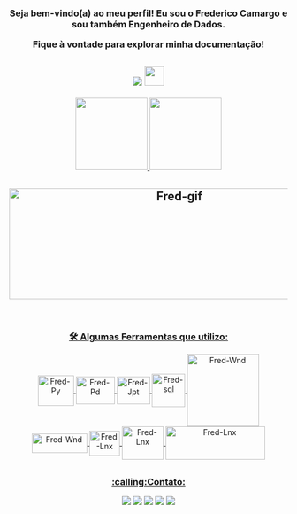 
<h3 align="center"> Seja bem-vindo(a) ao meu perfil! Eu sou o Frederico Camargo e sou também Engenheiro de Dados.
  
  Fique à vontade para explorar minha documentação!  
</h3> 
<h2 align="center">
 <img src="https://komarev.com/ghpvc/?username=fredac86&label=VISITANTES&color=brightgreen&style=for-the-badge"/> 
 <img src="https://c.tenor.com/G19UN7ZFbl4AAAAi/paraffin-prafin.gif" width="35" height="35">    
</h2> 
 <div>
  <p align="center">
  <a href="https://github.com/fredac86">
  <img height="130em" src="https://github-readme-stats.vercel.app/api?username=fredac86&show_icons=true&theme=dracula&include_all_commits=true&count_private=true"/>
  <img height="130em" src="https://github-readme-stats.vercel.app/api/top-langs/?username=fredac86&layout=compact&langs_count=7&theme=dracula"/> 
    </p> 
</div>
 <h2 align="center">
  <img align="center" alt="Fred-gif" height="200" width="600" src="https://i.pinimg.com/originals/64/d6/bd/64d6bd48f42f75207f052ba6459c1f86.gif">
  </h2>
 
   
<div style="display: inline_block" align="center"><br>
  
  <h3 align="center">🛠 Algumas Ferramentas que utilizo:</h3>
  <img align="center" alt="Fred-Py" height="55" width="65" src="https://cdn.jsdelivr.net/gh/devicons/devicon/icons/python/python-original.svg">
  <img align="center" alt="Fred-Pd" height="50" width="70" src="https://www.pinclipart.com/picdir/big/367-3678882_python-logo-clipart-easy-pandas-python-logo-png.png">
  <img align="center" alt="Fred-Jpt" height="50" width="60" src="https://cdn.jsdelivr.net/gh/devicons/devicon/icons/jupyter/jupyter-original-wordmark.svg">
  <img align="center" alt="Fred-sql" height="60" width="60" src="https://symbols.getvecta.com/stencil_28/61_sql-database-generic.90b41636a8.svg">
  <img align="center" alt="Fred-Wnd" height="130" width="130" src="https://iconape.com/wp-content/files/bj/349525/svg/databricks-seeklogo.com.svg">
  <img align="center" alt="Fred-Wnd" height="35" width="100" src="https://upload.wikimedia.org/wikipedia/commons/thumb/a/a8/Microsoft_Azure_Logo.svg/187px-Microsoft_Azure_Logo.svg.png">
  <img align="center" alt="Fred-Lnx" height="45" width="55" src="https://seekicon.com/free-icon-download/linux_2.svg">
  <img align="center" alt="Fred-Lnx" height="60" width="75" src="https://www.instana.com/media/01_INSTANA_IconSet_ApacheSpark.svg">
  <img align="center" alt="Fred-Lnx" height="60" width="180" src="https://www.mentromax.com/img/Azure-Data-Factory-Logo.png">
 
</div>   
 
   ##
 <div> <p align="center">
   <h3 align="center">:calling:Contato:</h3>
   <p align="center">
   <a href = "mailto:fred.materiais@gmail.com"><img src="https://img.shields.io/badge/Gmail-D14836?style=for-the-badge&logo=gmail&logoColor=white" target="_blank"></a>
   <a href="https://www.linkedin.com/in/frederico-de-andrade-camargo/" target="_blank"><img src="https://img.shields.io/badge/-LinkedIn-%230077B5?style=for-the-badge&logo=linkedin&logoColor=white" target="_blank"></a>
   <a href="https://www.kaggle.com/fredericocamargo" target="_blank"><img src="https://img.shields.io/badge/Kaggle-20BEFF?style=for-the-badge&logo=Kaggle&logoColor=white" target="_blank"></a>
   <a href="https://discord.gg/9HSsxN8TeP" target="_blank"><img src="https://img.shields.io/badge/Discord-7289DA?style=for-the-badge&logo=discord&logoColor=white" target="_blank"></a>
  <a href="https://t.me/FredericoCamargo" target="_blank"><img src="https://img.shields.io/badge/Telegram-2CA5E0?style=for-the-badge&logo=telegram&logoColor=white" target="_blank"></a> </p>
  
   

 
</div>
